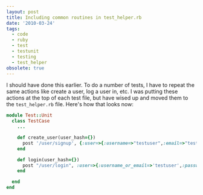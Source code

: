 ```yaml
---
layout: post
title: Including common routines in test_helper.rb
date: '2010-03-24'
tags:
  - code
  - ruby
  - test
  - testunit
  - testing
  - test_helper
obsolete: true
---
```


I should have done this earlier. To do a number of tests, I have to repeat the same actions like create a user, log a user in, etc. I was putting these actions at the top of each test file, but have wised up and moved them to the `test_helper.rb` file. Here's how that looks now:

```ruby
module Test::Unit
  class TestCase
    ...

    def create_user(user_hash={})
      post '/user/signup', {:user=>{:username=>"testuser",:email=>"test@test.com",:password=>"pass1",:password_confirmation=>"pass1"}.merge(user_hash)}
    end

    def login(user_hash={})
      post "/user/login", :user=>{:username_or_email=>'testuser',:password=>'pass1'}.merge(user_hash)
    end

  end
end
```
